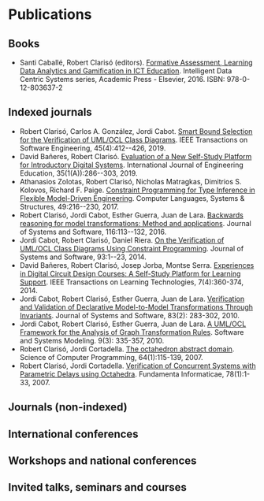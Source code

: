 


# Publications

## Books

- Santi Caballé, Robert Clarisó (editors). [Formative Assessment, Learning Data Analytics and Gamification in ICT Education](https://doi.org/10.1016/C2015-0-00087-9). Intelligent Data Centric Systems series, Academic Press - Elsevier, 2016. ISBN: 978-0-12-803637-2

## Indexed journals

- Robert Clarisó, Carlos A. González, Jordi Cabot. [Smart Bound Selection for the Verification of UML/OCL Class Diagrams](http://dx.doi.org/10.1109/TSE.2017.2777830). IEEE Transactions on Software Engineering, 45(4):412--426, 2019.
- David Bañeres, Robert Clarisó. [Evaluation of a New Self-Study Platform for Introductory Digital Systems](https://www.ijee.ie/latestissues/Vol35-1A/25_ijee3717.pdf). International Journal of Engineering Education, 35(1(A)):286--303, 2019.
- Athanasios Zolotas, Robert Clarisó, Nicholas Matragkas, Dimitrios S. Kolovos, Richard F. Paige. [Constraint Programming for Type Inference in Flexible Model-Driven Engineering](http://dx.doi.org/10.1016/j.cl.2016.12.002). Computer Languages, Systems \& Structures, 49:216--230,  2017.
- Robert Clarisó, Jordi Cabot, Esther Guerra, Juan de Lara. [Backwards reasoning for model transformations: Method and applications](http://dx.doi.org/10.1016/j.jss.2015.08.017). Journal of Systems and Software, 116:113--132, 2016.
-	Jordi Cabot, Robert Clarisó, Daniel Riera. [On the Verification of UML/OCL Class Diagrams Using Constraint Programming](http://dx.doi.org/10.1016/j.jss.2014.03.023). Journal of Systems and Software, 93:1--23, 2014. 
-	David Bañeres, Robert Clarisó, Josep Jorba, Montse Serra. [Experiences in Digital Circuit Design Courses: A Self-Study Platform for Learning Support](http://dx.doi.org/10.1109/TLT.2014.2320919). IEEE Transactions on Learning Technologies, 7(4):360-374, 2014. 
- Jordi Cabot, Robert Clarisó, Esther Guerra, Juan de Lara. [Verification and Validation of Declarative Model-to-Model Transformations Through Invariants](http://dx.doi.org/10.1016/j.jss.2009.08.012). Journal of Systems and Software, 83(2): 283-302, 2010. 
-	Jordi Cabot, Robert Clarisó, Esther Guerra, Juan de Lara. [A UML/OCL Framework for the Analysis of Graph Transformation Rules](http://dx.doi.org/10.1007/s10270-009-0129-0). Software and Systems Modeling. 9(3): 335-357, 2010. 
-	Robert Clarisó, Jordi Cortadella. [The octahedron abstract domain](http://dx.doi.org/10.1016/j.scico.2006.03.009). Science of Computer Programming, 64(1):115-139, 2007.
- Robert Clarisó, Jordi Cortadella. [Verification of Concurrent Systems with Parametric Delays using Octahedra](http://iospress.metapress.com/content/6304h65116152104/). Fundamenta Informaticae, 78(1):1-33, 2007. 

## Journals (non-indexed)

## International conferences

## Workshops and national conferences

## Invited talks, seminars and courses



